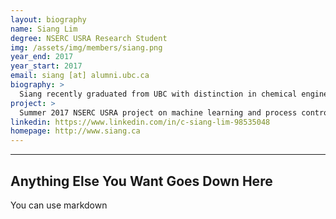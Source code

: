 ```yaml
---
layout: biography
name: Siang Lim
degree: NSERC USRA Research Student
img: /assets/img/members/siang.png
year_end: 2017
year_start: 2017
email: siang [at] alumni.ubc.ca
biography: >
  Siang recently graduated from UBC with distinction in chemical engineering (minor in computer science) and was selected as a 2017 Faculty of Applied Science Rising Star. As Vice-Captain of UBC's Chem-E-Car team, he leads the software division and works closely with the team Captain and Executives in managing all team activities. He is interested in working on data analytics and software development in a chemical engineering context.
project: >
  Summer 2017 NSERC USRA project on machine learning and process control.
linkedin: https://www.linkedin.com/in/c-siang-lim-98535048
homepage: http://www.siang.ca 
---
```


<hr>

## Anything Else You Want Goes Down Here
You can use markdown
